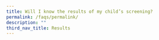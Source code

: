 ```yaml
---
title: Will I know the results of my child’s screening?
permalink: /faqs/permalink/
description: ""
third_nav_title: Results
---
```

